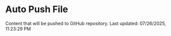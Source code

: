 # Auto Push File

Content that will be pushed to GitHub repository.
Last updated: 07/26/2025, 11:23:29 PM